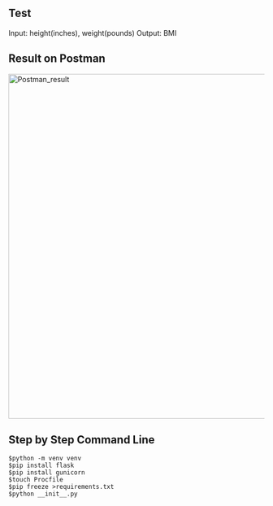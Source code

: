 ## Test
Input: height(inches), weight(pounds)
Output: BMI

## Result on Postman

<img width="678" alt="Postman_result" src="https://user-images.githubusercontent.com/44122973/149856606-1db97888-b70a-4fc9-a713-1a3bc84a8a39.png">


## Step by Step Command Line
```terminal
$python -m venv venv
$pip install flask
$pip install gunicorn
$touch Procfile
$pip freeze >requirements.txt
$python __init__.py
```
